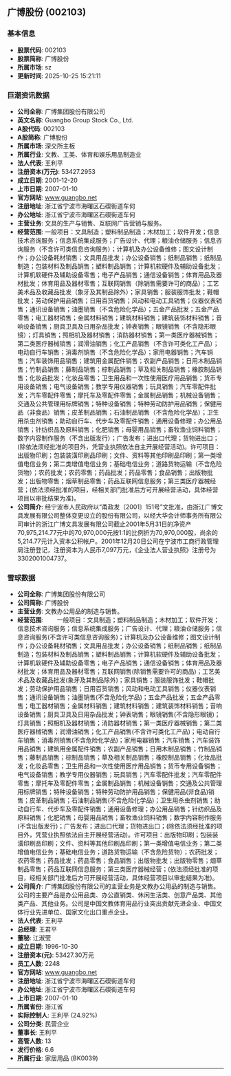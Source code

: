## 广博股份 (002103)

### 基本信息

- **股票代码**: 002103
- **股票简称**: 广博股份
- **所属市场**: sz
- **更新时间**: 2025-10-25 15:21:11

### 巨潮资讯数据

- **公司全称**: 广博集团股份有限公司
- **英文名称**: Guangbo Group Stock Co., Ltd.
- **A股代码**: 002103
- **A股简称**: 广博股份
- **所属市场**: 深交所主板
- **所属行业**: 文教、工美、体育和娱乐用品制造业
- **法人代表**: 王利平
- **注册资本(万元)**: 53427.2953
- **成立日期**: 2001-12-20
- **上市日期**: 2007-01-10
- **官方网站**: www.guangbo.net
- **注册地址**: 浙江省宁波市海曙区石碶街道车何
- **办公地址**: 浙江省宁波市海曙区石碶街道车何
- **主营业务**: 文具的生产与销售、互联网广告营销与服务。
- **经营范围**: 一般项目：文具制造；塑料制品制造；木材加工；软件开发；信息技术咨询服务；信息系统集成服务；广告设计、代理；粮油仓储服务；信息咨询服务（不含许可类信息咨询服务）；计算机及办公设备维修；图文设计制作；办公设备耗材销售；文具用品批发；办公设备销售；纸制品销售；纸制品制造；包装材料及制品销售；塑料制品销售；计算机软硬件及辅助设备批发；计算机软硬件及辅助设备零售；电子产品销售；通信设备销售；体育用品及器材批发；体育用品及器材零售；互联网销售（除销售需要许可的商品）；工艺美术品及收藏品批发（象牙及其制品除外）；家具销售；服装服饰批发；鞋帽批发；劳动保护用品销售；日用百货销售；风动和电动工具销售；仪器仪表销售；通讯设备销售；油墨销售（不含危险化学品）；五金产品批发；五金产品零售；电工器材销售；金属材料销售；建筑材料销售；建筑装饰材料销售；音响设备销售；厨具卫具及日用杂品批发；钟表销售；眼镜销售（不含隐形眼镜）；灯具销售；照相机及器材销售；消防器材销售；第一类医疗器械销售；第二类医疗器械销售；润滑油销售；化工产品销售（不含许可类化工产品）；电动自行车销售；消毒剂销售（不含危险化学品）；家用电器销售；汽车销售；汽车装饰用品销售；建筑用金属配件销售；农副产品销售；日用木制品销售；竹制品销售；藤制品销售；棕制品销售；草及相关制品销售；橡胶制品销售；化妆品批发；化妆品零售；卫生用品和一次性使用医疗用品销售；货币专用设备销售；电气设备销售；教学专用仪器销售；玩具销售；汽车零配件批发；汽车零配件零售；摩托车及零配件零售；金属制品销售；机械设备销售；交通及公共管理用标牌销售；特种设备销售；特种劳动防护用品销售；保健用品（非食品）销售；皮革制品销售；石油制品销售（不含危险化学品）；卫生用杀虫剂销售；助动自行车、代步车及零配件销售；通用设备修理；办公用品销售；针纺织品及原料销售；化肥销售；母婴用品销售；畜牧渔业饲料销售；数字内容制作服务（不含出版发行）；广告发布；进出口代理；货物进出口；(除依法须经批准的项目外，凭营业执照依法自主开展经营活动)。许可项目：出版物印刷；包装装潢印刷品印刷；文件、资料等其他印刷品印刷；第一类增值电信业务；第二类增值电信业务；基础电信业务；道路货物运输（不含危险货物）；农药批发；农药零售；药品批发；药品零售；食品销售；出版物批发；出版物零售；烟草制品零售；药品互联网信息服务；第三类医疗器械经营；(依法须经批准的项目，经相关部门批准后方可开展经营活动，具体经营项目以审批结果为准)。
- **公司简介**: 经宁波市人民政府以“甬政发〔2001〕151号”文批准，由浙江广博文具发展有限公司整体变更设立的股份有限公司，以经大华会计师事务所有限公司审计的浙江广博文具发展有限公司截止2001年5月31日的净资产70,975,214.77元中的70,970,000元按1:1的比例折为70,970,000股，尚余的5,214.77元计入资本公积帐户。2001年12月20日公司在宁波市工商行政管理局注册登记，注册资本为人民币7,097万元，《企业法人营业执照》注册号为3302001004737。

### 雪球数据

- **公司全称**: 广博集团股份有限公司
- **公司简称**: 广博股份
- **主营业务**: 文教办公用品的制造与销售。
- **经营范围**: 　　一般项目：文具制造；塑料制品制造；木材加工；软件开发；信息技术咨询服务；信息系统集成服务；广告设计、代理；粮油仓储服务；信息咨询服务(不含许可类信息咨询服务)；计算机及办公设备维修；图文设计制作；办公设备耗材销售；文具用品批发；办公设备销售；纸制品销售；纸制品制造；包装材料及制品销售；塑料制品销售；计算机软硬件及辅助设备批发；计算机软硬件及辅助设备零售；电子产品销售；通信设备销售；体育用品及器材批发；体育用品及器材零售；互联网销售(除销售需要许可的商品)；工艺美术品及收藏品批发(象牙及其制品除外)；家具销售；服装服饰批发；鞋帽批发；劳动保护用品销售；日用百货销售；风动和电动工具销售；仪器仪表销售；通讯设备销售；油墨销售(不含危险化学品)；五金产品批发；五金产品零售；电工器材销售；金属材料销售；建筑材料销售；建筑装饰材料销售；音响设备销售；厨具卫具及日用杂品批发；钟表销售；眼镜销售(不含隐形眼镜)；灯具销售；照相机及器材销售；消防器材销售；第一类医疗器械销售；第二类医疗器械销售；润滑油销售；化工产品销售(不含许可类化工产品)；电动自行车销售；消毒剂销售(不含危险化学品)；家用电器销售；汽车销售；汽车装饰用品销售；建筑用金属配件销售；农副产品销售；日用木制品销售；竹制品销售；藤制品销售；棕制品销售；草及相关制品销售；橡胶制品销售；化妆品批发；化妆品零售；卫生用品和一次性使用医疗用品销售；货币专用设备销售；电气设备销售；教学专用仪器销售；玩具销售；汽车零配件批发；汽车零配件零售；摩托车及零配件零售；金属制品销售；机械设备销售；交通及公共管理用标牌销售；特种设备销售；特种劳动防护用品销售；保健用品(非食品)销售；皮革制品销售；石油制品销售(不含危险化学品)；卫生用杀虫剂销售；助动自行车、代步车及零配件销售；通用设备修理；办公用品销售；针纺织品及原料销售；化肥销售；母婴用品销售；畜牧渔业饲料销售；数字内容制作服务(不含出版发行)；广告发布；进出口代理；货物进出口；(除依法须经批准的项目外，凭营业执照依法自主开展经营活动)。许可项目：出版物印刷；包装装潢印刷品印刷；文件、资料等其他印刷品印刷；第一类增值电信业务；第二类增值电信业务；基础电信业务；道路货物运输（不含危险货物）；农药批发；农药零售；药品批发；药品零售；食品销售；出版物批发；出版物零售；烟草制品零售；药品互联网信息服务；第三类医疗器械经营；(依法须经批准的项目，经相关部门批准后方可开展经营活动，具体经营项目以审批结果为准)。
- **公司简介**: 广博集团股份有限公司的主营业务是文教办公用品的制造与销售。公司的主要产品是办公用品类、办公直销类、休闲生活类、创意产品类、其他类产品、其他业务。公司是中国文教体育用品行业突出贡献先进企业、中国文体行业先进单位、国家文化出口重点企业。
- **法人代表**: 王利平
- **总经理**: 王君平
- **董秘**: 江淑莹
- **成立日期**: 1996-10-30
- **注册资本(元)**: 53427.30万元
- **员工人数**: 2248
- **官方网站**: www.guangbo.net
- **注册地址**: 浙江省宁波市海曙区石碶街道车何
- **办公地址**: 浙江省宁波市海曙区石碶街道车何
- **上市日期**: 2007-01-10
- **所属省份**: 浙江省
- **实际控制人**: 王利平 (24.92%)
- **公司分类**: 民营企业
- **董事长**: 王利平
- **高管人数**: 13
- **发行价格**: 6.6
- **所属行业**: 家居用品 (BK0039)

---